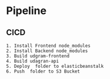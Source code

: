 
# Pipeline

## CICD

    1. Install Frontend node_modules
    2. Install Backend node_modules
    3. Build udgram-frontend
    4. Build udagran-api
    5. Deploy  folder to elasticbeanstalk
    6. Push  folder to S3 Bucket



